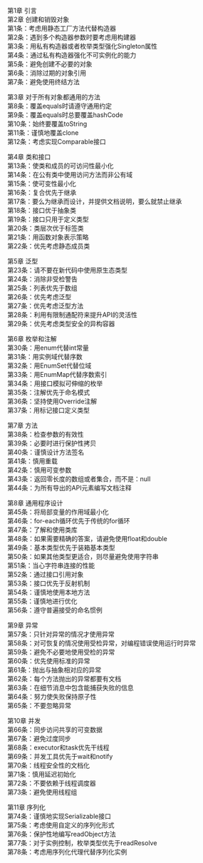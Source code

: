 第1章 引言<br>
第2章 创建和销毁对象<br>
第1条：考虑用静态工厂方法代替构造器<br>
第2条：遇到多个构造器参数时要考虑用构建器<br>
第3条：用私有构造器或者枚举类型强化Singleton属性<br>
第4条：通过私有构造器强化不可实例化的能力<br>
第5条：避免创建不必要的对象<br>
第6条：消除过期的对象引用<br>
第7条：避免使用终结方法<br>

第3章 对于所有对象都通用的方法<br>
第8条：覆盖equals时请遵守通用约定<br>
第9条：覆盖equals时总要覆盖hashCode<br>
第10条：始终要覆盖toString<br>
第11条：谨慎地覆盖clone<br>
第12条：考虑实现Comparable接口<br>

第4章 类和接口<br>
第13条：使类和成员的可访问性最小化<br>
第14条：在公有类中使用访问方法而非公有域<br>
第15条：使可变性最小化<br>
第16条：复合优先于继承<br>
第17条：要么为继承而设计，并提供文档说明，要么就禁止继承<br>
第18条：接口优于抽象类<br>
第19条：接口只用于定义类型<br>
第20条：类层次优于标签类<br>
第21条：用函数对象表示策略<br>
第22条：优先考虑静态成员类<br>

第5章 泛型<br>
第23条：请不要在新代码中使用原生态类型<br>
第24条：消除非受检警告<br>
第25条：列表优先于数组<br>
第26条：优先考虑泛型<br>
第27条：优先考虑泛型方法<br>
第28条：利用有限制通配符来提升API的灵活性<br>
第29条：优先考虑类型安全的异构容器<br>

第6章 枚举和注解<br>
第30条：用enum代替int常量<br>
第31条：用实例域代替序数<br>
第32条：用EnumSet代替位域<br>
第33条：用EnumMap代替序数索引<br>
第34条：用接口模拟可伸缩的枚举<br>
第35条：注解优先于命名模式<br>
第36条：坚持使用Override注解<br>
第37条：用标记接口定义类型<br>

第7章 方法<br>
第38条：检查参数的有效性<br>
第39条：必要时进行保护性拷贝<br>
第40条：谨慎设计方法签名<br>
第41条：慎用重载<br>
第42条：慎用可变参数<br>
第43条：返回零长度的数组或者集合，而不是：null<br>
第44条：为所有导出的API元素编写文档注释<br>

第8章 通用程序设计<br>
第45条：将局部变量的作用域最小化<br>
第46条：for-each循环优先于传统的for循环<br>
第47条：了解和使用类库<br>
第48条：如果需要精确的答案，请避免使用float和double<br>
第49条：基本类型优先于装箱基本类型<br>
第50条：如果其他类型更适合，则尽量避免使用字符串<br>
第51条：当心字符串连接的性能<br>
第52条：通过接口引用对象<br>
第53条：接口优先于反射机制<br>
第54条：谨慎地使用本地方法<br>
第55条：谨慎地进行优化<br>
第56条：遵守普遍接受的命名惯例<br>

第9章 异常<br>
第57条：只针对异常的情况才使用异常<br>
第58条：对可恢复的情况使用受检异常，对编程错误使用运行时异常<br>
第59条：避免不必要地使用受检的异常<br>
第60条：优先使用标准的异常<br>
第61条：抛出与抽象相对应的异常<br>
第62条：每个方法抛出的异常都要有文档<br>
第63条：在细节消息中包含能捕获失败的信息<br>
第64条：努力使失败保持原子性<br>
第65条：不要忽略异常<br>

第10章 并发<br>
第66条：同步访问共享的可变数据<br>
第67条：避免过度同步<br>
第68条：executor和task优先干线程<br>
第69条：并发工具优先于wait和notify<br>
第70条：线程安全性的文档化<br>
第71条：慎用延迟初始化<br>
第72条：不要依赖于线程调度器<br>
第73条：避免使用线程组<br>

第11章 序列化<br>
第74条：谨慎地实现Serializable接口<br>
第75条：考虑使用自定义的序列化形式<br>
第76条：保护性地编写readObject方法<br>
第77条：对于实例控制，枚举类型优先于readResolve<br>
第78条：考虑用序列化代理代替序列化实例<br>
